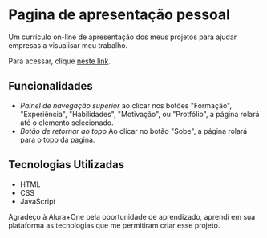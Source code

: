 # Pagina de apresentação pessoal

Um currículo on-line de apresentação dos meus projetos para ajudar empresas a visualisar meu trabalho.

Para acessar, clique [neste link](https://pessoal-6cen.vercel.app/).

## Funcionalidades

- *Painel de navegação superior* ao clicar nos botões "Formação", "Experiência", "Habilidades", "Motivação", ou "Protfólio", a página rolará até o elemento selecionado.
- *Botão de retornar ao topo* Ao clicar no botão "Sobe", a página rolará para o topo da pagina.


## Tecnologias Utilizadas

- HTML
- CSS
- JavaScript

Agradeço à Alura+One pela oportunidade de aprendizado, aprendi em sua plataforma as tecnologias que me permitiram criar esse projeto.
